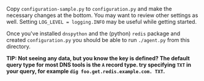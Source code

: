 Copy `configuration-sample.py` to `configuration.py` and make the necessary changes at the bottom. You may want
to review other settings as well. Setting `LOG_LEVEL = logging.INFO` may be useful while getting started.

Once you've installed `dnspython` and the (python) `redis` package and created `configuration.py` you should be able
to run `./agent.py` from this directory.

**TIP: Not seeing any data, but you know the key is defined? The default query type for most DNS tools is the `A` record type.
try specifying `TXT` in your query, for example `dig foo.get.redis.example.com. TXT`.**
